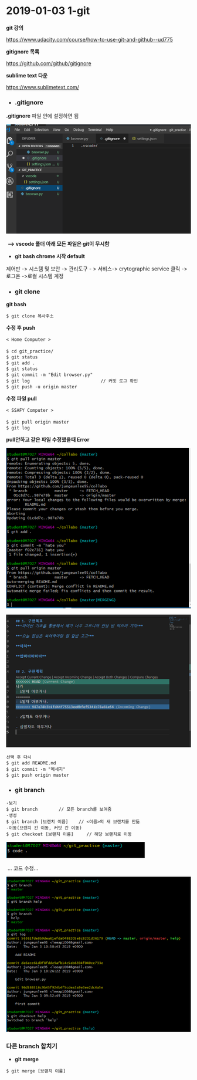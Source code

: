 # 2019-01-03 1-git

**git 강의**

https://www.udacity.com/course/how-to-use-git-and-github--ud775

**gitignore 목록**

https://github.com/github/gitignore

**sublime text 다운**

https://www.sublimetext.com/



- ### .gitignore

**.gitignore** 파일 안에 설정하면 됨

![1546476350294](..\typora-user-images\1546476350294.png)

​					**--> vscode 폴더 아래 모든 파일은 git이 무시함**

- **git bash chrome 시작 default**

제어판 -> 시스템 및 보안 -> 관리도구 - > 서비스-> crytographic service 클릭 -> 로그온 ->로컬 시스템 계정



- ### git clone

**git bash**

```
$ git clone 복사주소
```

**수정 후 push**

```
< Home Computer >

$ cd git_practice/
$ git status
$ git add .
$ git status
$ git commit -m "Edit browser.py"
$ git log 							// 커밋 로그 확인
$ git push -u origin master
```

**수정 파일 pull**

```
< SSAFY Computer >

$ git pull origin master
$ git log

```

**pull안하고 같은 파일 수정했을때 Error** 

![1546489860144](..\typora-user-images\1546489860144.png)

![1546489869091](..\typora-user-images\1546489869091.png)

```
선택 후 다시 
$ git add README.md
$ git commit -m "메세지"
$ git push origin master
```



- ### git branch

```
-보기
$ git branch		// 모든 branch를 보여줌 
-생성
$ git branch [브랜치 이름]    // <이름>의 새 브랜치를 만듦
-이동(브랜치 간 이동, 커밋 간 이동)
$ git checkout [브랜치 이름] 	// 해당 브랜치로 이동
```

![1546494292378](..\typora-user-images\1546494292378.png)

​						... 코드 수정...

![1546493083531](..\typora-user-images\1546493083531.png)





### 다른 branch 합치기

- **git merge**

```
$ git merge [브랜치 이름]
```





























